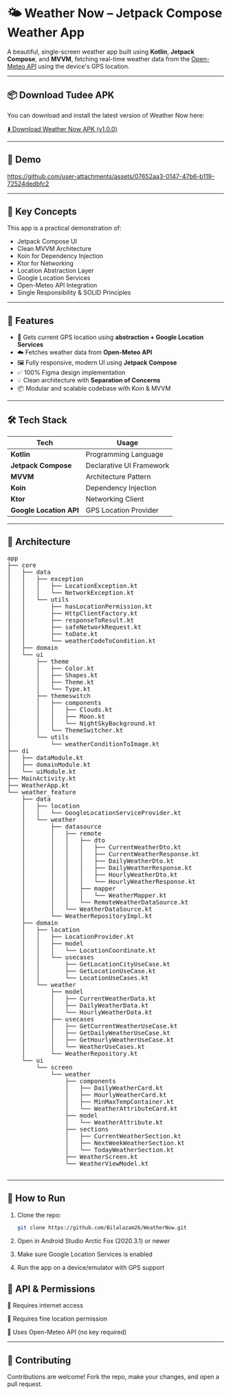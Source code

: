 # 🌤️ Weather Now – Jetpack Compose Weather App

A beautiful, single-screen weather app built using **Kotlin**, **Jetpack Compose**, and **MVVM**, fetching real-time weather data from the [Open-Meteo API](https://open-meteo.com/) using the device's GPS location.


---

## 📦 Download Tudee APK

You can download and install the latest version of Weather Now here:

[⬇️ Download Weather Now APK (v1.0.0)](https://github.com/Bilalazam26/WeatherNow/releases/download/v1.0.0/Weather.Now.apk)

---

## 📸 Demo

<p align="left">

https://github.com/user-attachments/assets/07652aa3-0147-47b6-b119-72524dedbfc2

</p>

---

## 🧠 Key Concepts

This app is a practical demonstration of:

- Jetpack Compose UI
- Clean MVVM Architecture
- Koin for Dependency Injection
- Ktor for Networking
- Location Abstraction Layer
- Google Location Services
- Open-Meteo API Integration
- Single Responsibility & SOLID Principles

---

## 📱 Features

- 📍 Gets current GPS location using **abstraction + Google Location Services**
- ☁️ Fetches weather data from **Open-Meteo API**
- 🖼️ Fully responsive, modern UI using **Jetpack Compose**
- ✅ 100% Figma design implementation
- 💡 Clean architecture with **Separation of Concerns**
- 📦 Modular and scalable codebase with Koin & MVVM

---

## 🛠️ Tech Stack

| Tech                    | Usage                         |
|-------------------------|-------------------------------|
| **Kotlin**              | Programming Language          |
| **Jetpack Compose**     | Declarative UI Framework      |
| **MVVM**                | Architecture Pattern          |
| **Koin**                | Dependency Injection          |
| **Ktor**                | Networking Client             |
| **Google Location API** | GPS Location Provider         |

---
## 🧩 Architecture
<pre>
app
├── core
│   ├── data
│   │   ├── exception
│   │   │   ├── LocationException.kt
│   │   │   └── NetworkException.kt
│   │   └── utils
│   │       ├── hasLocationPermission.kt
│   │       ├── HttpClientFactory.kt
│   │       ├── responseToResult.kt
│   │       ├── safeNetworkRequest.kt
│   │       ├── toDate.kt
│   │       └── weatherCodeToCondition.kt
│   ├── domain
│   └── ui
│       ├── theme
│       │   ├── Color.kt
│       │   ├── Shapes.kt
│       │   ├── Theme.kt
│       │   └── Type.kt
│       ├── themeswitch
│       │   ├── components
│       │   │   ├── Clouds.kt
│       │   │   ├── Moon.kt
│       │   │   └── NightSkyBackground.kt
│       │   └── ThemeSwitcher.kt
│       └── utils
│           └── weatherConditionToImage.kt
├── di
│   ├── dataModule.kt
│   ├── domainModule.kt
│   └── uiModule.kt
├── MainActivity.kt
├── WeatherApp.kt
└── weather_feature
    ├── data
    │   ├── location
    │   │   └── GoogleLocationServiceProvider.kt
    │   └── weather
    │       ├── datasource
    │       │   ├── remote
    │       │   │   ├── dto
    │       │   │   │   ├── CurrentWeatherDto.kt
    │       │   │   │   ├── CurrentWeatherResponse.kt
    │       │   │   │   ├── DailyWeatherDto.kt
    │       │   │   │   ├── DailyWeatherResponse.kt
    │       │   │   │   ├── HourlyWeatherDto.kt
    │       │   │   │   └── HourlyWeatherResponse.kt
    │       │   │   ├── mapper
    │       │   │   │   └── WeatherMapper.kt
    │       │   │   └── RemoteWeatherDataSource.kt
    │       │   └── WeatherDataSource.kt
    │       └── WeatherRepositoryImpl.kt
    ├── domain
    │   ├── location
    │   │   ├── LocationProvider.kt
    │   │   ├── model
    │   │   │   └── LocationCoordinate.kt
    │   │   └── usecases
    │   │       ├── GetLocationCityUseCase.kt
    │   │       ├── GetLocationUseCase.kt
    │   │       └── LocationUseCases.kt
    │   └── weather
    │       ├── model
    │       │   ├── CurrentWeatherData.kt
    │       │   ├── DailyWeatherData.kt
    │       │   └── HourlyWeatherData.kt
    │       ├── usecases
    │       │   ├── GetCurrentWeatherUseCase.kt
    │       │   ├── GetDailyWeatherUseCase.kt
    │       │   ├── GetHourlyWeatherUseCase.kt
    │       │   └── WeatherUseCases.kt
    │       └── WeatherRepository.kt
    └── ui
        └── screen
            └── weather
                ├── components
                │   ├── DailyWeatherCard.kt
                │   ├── HourlyWeatherCard.kt
                │   ├── MinMaxTempContainer.kt
                │   └── WeatherAttributeCard.kt
                ├── model
                │   └── WeatherAttribute.kt
                ├── sections
                │   ├── CurrentWeatherSection.kt
                │   ├── NextWeekWeatherSection.kt
                │   └── TodayWeatherSection.kt
                ├── WeatherScreen.kt
                └── WeatherViewModel.kt

</pre>

---


## 🔧 How to Run

1. Clone the repo:
   ```bash
   git clone https://github.com/Bilalazam26/WeatherNow.git
   
2. Open in Android Studio Arctic Fox (2020.3.1) or newer

3. Make sure Google Location Services is enabled

4. Run the app on a device/emulator with GPS support

## 🔑 API & Permissions
📡 Requires internet access

🧭 Requires fine location permission

🔐 Uses Open-Meteo API (no key required)

---

## 🤝 Contributing
Contributions are welcome! Fork the repo, make your changes, and open a pull request.
